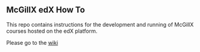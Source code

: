 <h2>McGillX edX How To</h2>
<p>This repo contains instructions for the development and running of McGillX courses hosted on the edX platform.</p>
<p>Please go to the <a href="https://github.com/McGillX/how-to/wiki">wiki</a></p>
